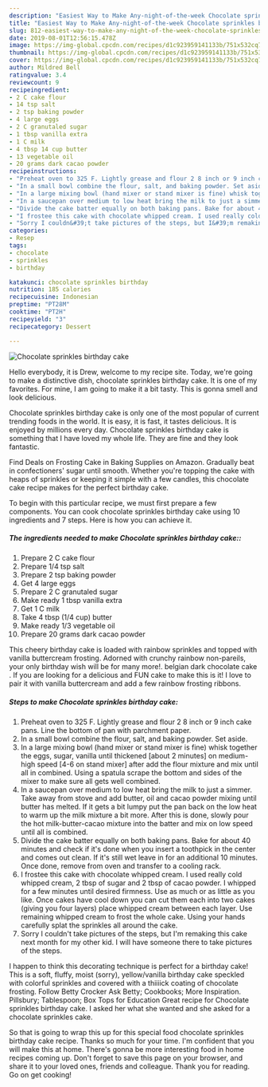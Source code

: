 ```yaml
---
description: "Easiest Way to Make Any-night-of-the-week Chocolate sprinkles birthday cake"
title: "Easiest Way to Make Any-night-of-the-week Chocolate sprinkles birthday cake"
slug: 812-easiest-way-to-make-any-night-of-the-week-chocolate-sprinkles-birthday-cake
date: 2019-08-01T12:56:15.478Z
image: https://img-global.cpcdn.com/recipes/d1c923959141133b/751x532cq70/chocolate-sprinkles-birthday-cake-recipe-main-photo.jpg
thumbnail: https://img-global.cpcdn.com/recipes/d1c923959141133b/751x532cq70/chocolate-sprinkles-birthday-cake-recipe-main-photo.jpg
cover: https://img-global.cpcdn.com/recipes/d1c923959141133b/751x532cq70/chocolate-sprinkles-birthday-cake-recipe-main-photo.jpg
author: Mildred Bell
ratingvalue: 3.4
reviewcount: 9
recipeingredient:
- 2 C cake flour
- 14 tsp salt
- 2 tsp baking powder
- 4 large eggs
- 2 C granutaled sugar
- 1 tbsp vanilla extra
- 1 C milk
- 4 tbsp 14 cup butter
- 13 vegetable oil
- 20 grams dark cacao powder
recipeinstructions:
- "Preheat oven to 325 F. Lightly grease and flour 2 8 inch or 9 inch cake pans. Line the bottom of pan with parchment paper."
- "In a small bowl combine the flour, salt, and baking powder. Set aside."
- "In a large mixing bowl (hand mixer or stand mixer is fine) whisk together the eggs, sugar, vanilla until thickened [about 2 minutes] on medium-high speed [4-6 on stand mixer] after add the flour mixture and mix until all in combined. Using a spatula scrape the bottom and sides of the mixer to make sure all gets well combined."
- "In a saucepan over medium to low heat bring the milk to just a simmer. Take away from stove and add butter, oil and cacao powder mixing until butter has melted. If it gets a bit lumpy put the pan back on the low heat to warm up the milk mixture a bit more. After this is done, slowly pour the hot milk-butter-cacao mixture into the batter and mix on low speed until all is combined."
- "Divide the cake batter equally on both baking pans. Bake for about 40 minutes and check if it&#39;s done when you insert a toothpick in the center and comes out clean. If it&#39;s still wet leave in for an additional 10 minutes. Once done, remove from oven and transfer to a cooling rack."
- "I frostee this cake with chocolate whipped cream. I used really cold whipped cream, 2 tbsp of sugar and 2 tbsp of cacao powder. I whipped for a few minutes until desired firmness. Use as much or as little as you like. Once cakes have cool down you can cut them each into two cakes (giving you four layers) place whipped cream between each layer. Use remaining whipped cream to frost the whole cake. Using your hands carefully splat the sprinkles all around the cake."
- "Sorry I couldn&#39;t take pictures of the steps, but I&#39;m remaking this cake next month for my other kid. I will have someone there to take pictures of the steps."
categories:
- Resep
tags:
- chocolate
- sprinkles
- birthday

katakunci: chocolate sprinkles birthday
nutrition: 185 calories
recipecuisine: Indonesian
preptime: "PT28M"
cooktime: "PT2H"
recipeyield: "3"
recipecategory: Dessert

---
```



![Chocolate sprinkles birthday cake](https://img-global.cpcdn.com/recipes/d1c923959141133b/751x532cq70/chocolate-sprinkles-birthday-cake-recipe-main-photo.jpg)

Hello everybody, it is Drew, welcome to my recipe site. Today, we're going to make a distinctive dish, chocolate sprinkles birthday cake. It is one of my favorites. For mine, I am going to make it a bit tasty. This is gonna smell and look delicious.

Chocolate sprinkles birthday cake is only one of the most popular of current trending foods in the world. It is easy, it is fast, it tastes delicious. It is enjoyed by millions every day. Chocolate sprinkles birthday cake is something that I have loved my whole life. They are fine and they look fantastic.

Find Deals on Frosting Cake in Baking Supplies on Amazon. Gradually beat in confectioners&#39; sugar until smooth. Whether you&#39;re topping the cake with heaps of sprinkles or keeping it simple with a few candles, this chocolate cake recipe makes for the perfect birthday cake.


To begin with this particular recipe, we must first prepare a few components. You can cook chocolate sprinkles birthday cake using 10 ingredients and 7 steps. Here is how you can achieve it.

##### The ingredients needed to make Chocolate sprinkles birthday cake::

1. Prepare 2 C cake flour
1. Prepare 1/4 tsp salt
1. Prepare 2 tsp baking powder
1. Get 4 large eggs
1. Prepare 2 C granutaled sugar
1. Make ready 1 tbsp vanilla extra
1. Get 1 C milk
1. Take 4 tbsp (1/4 cup) butter
1. Make ready 1/3 vegetable oil
1. Prepare 20 grams dark cacao powder


This cheery birthday cake is loaded with rainbow sprinkles and topped with vanilla buttercream frosting. Adorned with crunchy rainbow non-pareils, your only birthday wish will be for many more!. belgian dark chocolate cake . If you are looking for a delicious and FUN cake to make this is it! I love to pair it with vanilla buttercream and add a few rainbow frosting ribbons. 

##### Steps to make Chocolate sprinkles birthday cake:

1. Preheat oven to 325 F. Lightly grease and flour 2 8 inch or 9 inch cake pans. Line the bottom of pan with parchment paper.
1. In a small bowl combine the flour, salt, and baking powder. Set aside.
1. In a large mixing bowl (hand mixer or stand mixer is fine) whisk together the eggs, sugar, vanilla until thickened [about 2 minutes] on medium-high speed [4-6 on stand mixer] after add the flour mixture and mix until all in combined. Using a spatula scrape the bottom and sides of the mixer to make sure all gets well combined.
1. In a saucepan over medium to low heat bring the milk to just a simmer. Take away from stove and add butter, oil and cacao powder mixing until butter has melted. If it gets a bit lumpy put the pan back on the low heat to warm up the milk mixture a bit more. After this is done, slowly pour the hot milk-butter-cacao mixture into the batter and mix on low speed until all is combined.
1. Divide the cake batter equally on both baking pans. Bake for about 40 minutes and check if it&#39;s done when you insert a toothpick in the center and comes out clean. If it&#39;s still wet leave in for an additional 10 minutes. Once done, remove from oven and transfer to a cooling rack.
1. I frostee this cake with chocolate whipped cream. I used really cold whipped cream, 2 tbsp of sugar and 2 tbsp of cacao powder. I whipped for a few minutes until desired firmness. Use as much or as little as you like. Once cakes have cool down you can cut them each into two cakes (giving you four layers) place whipped cream between each layer. Use remaining whipped cream to frost the whole cake. Using your hands carefully splat the sprinkles all around the cake.
1. Sorry I couldn&#39;t take pictures of the steps, but I&#39;m remaking this cake next month for my other kid. I will have someone there to take pictures of the steps.


I happen to think this decorating technique is perfect for a birthday cake! This is a soft, fluffy, moist (sorry), yellow/vanilla birthday cake speckled with colorful sprinkles and covered with a thiiiick coating of chocolate frosting. Follow Betty Crocker Ask Betty; Cookbooks; More Inspiration. Pillsbury; Tablespoon; Box Tops for Education Great recipe for Chocolate sprinkles birthday cake. I asked her what she wanted and she asked for a chocolate sprinkles cake. 

So that is going to wrap this up for this special food chocolate sprinkles birthday cake recipe. Thanks so much for your time. I'm confident that you will make this at home. There's gonna be more interesting food in home recipes coming up. Don't forget to save this page on your browser, and share it to your loved ones, friends and colleague. Thank you for reading. Go on get cooking!

